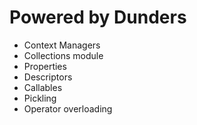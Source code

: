 # Powered by Dunders

- Context Managers
- Collections module
- Properties
- Descriptors
- Callables
- Pickling
- Operator overloading
